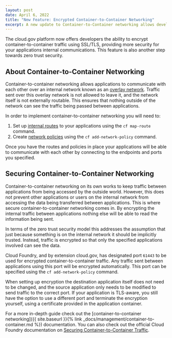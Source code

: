 ```yaml
---
layout: post
date: April 6, 2022
title: "New Feature: Encrypted Container-to-Container Networking"
excerpt: A new update to Container-to-Container networking allows developers to enable encryption of traffic between applications using SSL/TLS.
---
```


The cloud.gov platform now offers developers the ability to encrypt container-to-container traffic using SSL/TLS, providing more security for your applications internal communications. This feature is also another step towards zero trust security.

## About Container-to-Container Networking

Container-to-container networking allows applications to communicate with each other over an internal network known as an [overlay network](https://docs.cloudfoundry.org/concepts/understand-cf-networking.html#overlay-network). Traffic sent over this overlay network is not allowed to leave it, and the network itself is not externally routable. This ensures that nothing outside of the network can see the traffic being passed between applications.

In order to implement container-to-container networking you will need to:

1. Set up [internal routes](https://docs.cloudfoundry.org/devguide/deploy-apps/routes-domains.html#internal-routes) to your applications using the `cf map-route` command.
2. Create [network policies](https://docs.cloudfoundry.org/devguide/deploy-apps/cf-networking.html#add-policy) using the `cf add-network-policy` command.

Once you have the routes and policies in place your applications will be able to communicate with each other by connecting to the endpoints and ports you specified.

## Securing Container-to-Container Networking

Container-to-container networking on its own works to keep traffic between applications from being accessed by the outside world. However, this does not prevent other applications or users on the internal network from accessing the data being transferred between applications. This is where secure container-to-container networking comes in. By encrypting the internal traffic between applications nothing else will be able to read the information being sent.

In terms of the zero trust security model this addresses the assumption that just because something is on the internal network it should be implicitly trusted. Instead, traffic is encrypted so that only the specified applications involved can see the data.

Cloud Foundry, and by extension cloud.gov, has designated port `61443` to be used for encrypted container-to-container traffic. Any traffic sent between applications using this port will be encrypted automatically. This port can be specified using the `cf add-network-policy` command.

When setting up encryption the destination application itself does not need to be changed, and the source application only needs to be modified to send traffic to the correct port. If your application is TLS-aware, you still have the option to use a different port and terminate the encryption yourself, using a certificate provided in the application container.

For a more in-depth guide check out the [container-to-container networking]({{ site.baseurl }}{% link _docs/management/container-to-container.md %}) documentation. You can also check out the official Cloud Foundry documentation on [Securing Container-to-Container Traffic](https://docs.cloudfoundry.org/concepts/understand-cf-networking.html#securing-traffic).